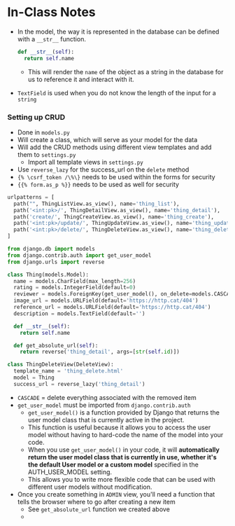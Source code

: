# In-Class Notes

* In the model, the way it is represented in the database can be defined with a `__str__` function.
  
  ```py
  def __str__(self):
    return self.name
  ```

  * This will render the `name` of the object as a string in the database for us to reference it and interact with it.
* `TextField` is used when you do not know the length of the input for a `string`

### Setting up CRUD

* Done in `models.py`
* Will create a class, which will serve as your model for the data
* Will add the CRUD methods using different view templates and add them to `settings.py`
  * Import all template views in `settings.py`
* Use `reverse_lazy` for the success_url on the `delete` method
* `{% \csrf_token /\%\}` needs to be used within the forms for security
* `{{% form.as_p %}}` needs to be used as well for security

```py
urlpatterns = [
  path("", ThingListView.as_view(), name='thing_list'),
  path('<int:pk>/', ThingDetailView.as_view(), name='thing_detail'),
  path('create/', ThingCreateView.as_view(), name='thing_create'),
  path('<int:pk>/update/', ThingUpdateView.as_view(), name='thing_update'),
  path('<int:pk>/delete/', ThingDeleteView.as_view(), name='thing_delete'),
]
```

```py
from django.db import models
from django.contrib.auth import get_user_model
from django.urls import reverse

class Thing(models.Model):
  name = models.CharField(max_length=256)
  rating = models.IntegerField(default=0)
  reviewer = models.ForeignKey(get_user_model(), on_delete=models.CASCADE)
  image_url = models.URLField(default='https://http.cat/404')
  reference_url = models.URLField(default='https://http.cat/404')
  description = models.TextField(default='')

  def __str__(self):
    return self.name

  def get_absolute_url(self):
    return reverse('thing_detail', args=[str(self.id)])
```

```py
class ThingDeleteView(DeleteView):
  template_name = 'thing_delete.html'
  model = Thing
  success_url = reverse_lazy('thing_detail')
```

* `CASCADE` = delete everything associated with the removed item
* `get_user_model` must be imported from `django.contrib.auth`
  * `get_user_model()` is a function provided by Django that returns the user model class that is currently active in the project.
  * This function is useful because it allows you to access the user model without having to hard-code the name of the model into your code.
  * When you use `get_user_model()` in your code, it will **automatically return the user model class that is currently in use, whether it's the default User model or a custom model** specified in the AUTH_USER_MODEL setting.
  * This allows you to write more flexible code that can be used with different user models without modification.
* Once you create something in `ADMIN` view, you'll need a function that tells the browser where to go after creating a new item
  * See `get_absolute_url` function we created above
  * 
